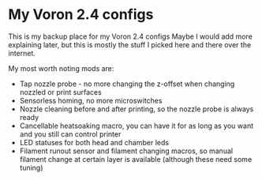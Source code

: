 # My Voron 2.4 configs

This is my backup place for my Voron 2.4 configs
Maybe I would add more explaining later, but this is mostly the stuff I picked here and there over the internet.

My most worth noting mods are:

- Tap nozzle probe - no more changing the z-offset when changing nozzled or print surfaces
- Sensorless homing, no more microswitches
- Nozzle cleaning before and after printing, so the nozzle probe is always ready
- Cancellable heatsoaking macro, you can have it for as long as you want and you still can control printer
- LED statuses for both head and chamber leds
- Filament runout sensor and filament changing macros, so manual filament change at certain layer is available (although these need some tuning)
